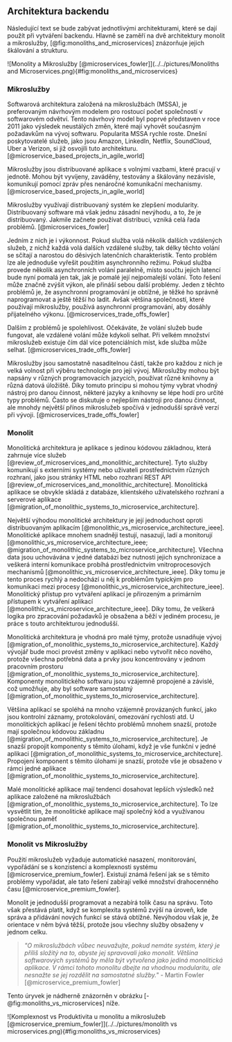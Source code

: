
## Architektura backendu

Následující text se bude zabývat jednotlivými architekturami, které se dají použít při vytváření backendu.
Hlavně se zaměří na dvě architektury monolit a mikroslužby,
[@fig:monoliths_and_microservices] znázorňuje jejich škálování a strukturu.

![Monolity a Mikroslužby [@microservices_fowler]](../../pictures/Monoliths and Microservices.png){#fig:monoliths_and_microservices}

### Mikroslužby

Softwarová architektura založená na mikroslužbách (MSSA),
je preferovaným návrhovým modelem pro rostoucí počet společností v softwarovém odvětví.
Tento návrhový model byl poprvé představen v roce 2011 jako výsledek neustálých změn,
které mají vyhovět současným požadavkům na vývoj softwaru.
Popularita MSSA rychle roste.
Dnešní poskytovatelé služeb, jako jsou Amazon, LinkedIn, Netflix, SoundCloud,
Uber a Verizon, si již osvojili tuto architekturu. [@microservice_based_projects_in_agile_world]

Mikroslužby jsou distribuované aplikace s volnými vazbami, které pracují v jednotě.
Mohou být vyvíjeny, zaváděny, testovány a škálovány nezávisle,
komunikují pomocí zpráv přes nenáročné komunikační mechanismy. [@microservice_based_projects_in_agile_world]

Mikroslužby využívají distribuovaný systém ke zlepšení modularity.
Distribuovaný software má však jednu zásadní nevýhodu, a to, že je distribuovaný.
Jakmile začnete používat distribuci, vzniká celá řada problémů. [@microservices_fowler]

Jedním z nich je i výkonnost.
Pokud služba volá několik dalších vzdálených služeb,
z nichž každá volá dalších vzdálené služby,
tak délky těchto volání se sčítají a narostou do děsivých latenčních charakteristik.
Tento problém lze ale jednoduše vyřešit použitím asynchronního režimu.
Pokud služba provede několik asynchronních volání paralelně,
místo součtu jejich latencí bude nyní pomalá jen tak,
jak je pomalé její nejpomalejší volání.
Toto řešení může značně zvýšit výkon, ale přináší sebou další problémy.
Jeden z těchto problémů je, že asynchronní programování je obtížné,
je těžké ho správně naprogramovat a ještě těžší ho ladit.
Avšak většina společností, které používají mikroslužby,
používá asynchronní programování, aby dosáhly přijatelného výkonu. [@microservices_trade_offs_fowler]

Dalším z problémů je spolehlivost.
Očekáváte, že volání služeb bude fungovat, ale vzdálené volání může kdykoli selhat.
Při velkém množství mikroslužeb existuje čím dál více potenciálních míst,
kde služba může selhat. [@microservices_trade_offs_fowler]

Mikroslužby jsou samostatně nasaditelnou částí,
takže pro každou z nich je velká volnost při výběru technologie pro její vývoj.
Mikroslužby mohou být napsány v různých programovacích jazycích,
používat různé knihovny a různá datová úložiště.
Díky tomuto principu si mohou týmy vybrat vhodný nástroj pro danou činnost,
některé jazyky a knihovny se lépe hodí pro určité typy problémů.
Často se diskutuje o nejlepším nástroji pro danou činnost,
ale mnohdy největší přínos mikroslužeb spočívá v jednodušší správě verzí při vývoji. [@microservices_trade_offs_fowler]

### Monolit

Monolitická architektura je aplikace s jedinou kódovou základnou, která zahrnuje více služeb [@review_of_microservices_and_monolithic_architecture].
Tyto služby komunikují s externími systémy nebo uživateli prostřednictvím různých rozhraní,
jako jsou stránky HTML nebo rozhraní REST API [@review_of_microservices_and_monolithic_architecture].
Monolitická aplikace se obvykle skládá z databáze, klientského uživatelského rozhraní a serverové aplikace [@migration_of_monolithic_systems_to_microservice_architecture].

Největší výhodou monolitické architektury je její jednoduchost oproti distribuovaným aplikacím [@monolithic_vs_microservice_architecture_ieee].
Monolitické aplikace mnohem snadněji testují, nasazují, ladí a monitorují [@monolithic_vs_microservice_architecture_ieee; @migration_of_monolithic_systems_to_microservice_architecture].
Všechna data jsou uchovávána v jedné databázi bez nutnosti jejich synchronizace
a veškerá interní komunikace probíhá prostřednictvím vnitroprocesových mechanismů [@monolithic_vs_microservice_architecture_ieee].
Díky tomu je tento proces rychlý a nedochází u něj k problémům typickým pro komunikaci mezi procesy [@monolithic_vs_microservice_architecture_ieee].
Monolitický přístup pro vytváření aplikací je přirozeným a primárním přístupem k vytváření aplikací [@monolithic_vs_microservice_architecture_ieee].
Díky tomu, že veškerá logika pro zpracování požadavků je obsažena a běží v jediném procesu,
je práce s touto architekturou jednodušší.

Monolitická architektura je vhodná pro malé týmy, protože usnadňuje vývoj [@migration_of_monolithic_systems_to_microservice_architecture].
Každý vývojář bude moci provést změny v aplikaci nebo vytvořit něco nového,
protože všechna potřebná data a prvky jsou koncentrovány v jednom pracovním prostoru [@migration_of_monolithic_systems_to_microservice_architecture].
Komponenty monolitického softwaru jsou vzájemně propojené a závislé,
což umožňuje, aby byl software samostatný [@migration_of_monolithic_systems_to_microservice_architecture].

Většina aplikací se spoléhá na mnoho vzájemně provázaných funkcí,
jako jsou kontrolní záznamy, protokolování, omezování rychlosti atd.
U monolitických aplikací je řešení těchto problémů mnohem snazší,
protože mají společnou kódovou základnu [@migration_of_monolithic_systems_to_microservice_architecture].
Je snazší propojit komponenty s těmito úlohami, když je vše funkční v jedné aplikaci [@migration_of_monolithic_systems_to_microservice_architecture].
Propojení komponent s těmito úlohami je snazší,
protože vše je obsaženo v rámci jedné aplikace [@migration_of_monolithic_systems_to_microservice_architecture].

Malé monolitické aplikace mají tendenci dosahovat lepších výsledků než aplikace založené na mikroslužbách [@migration_of_monolithic_systems_to_microservice_architecture].
To lze vysvětlit tím, že monolitické aplikace mají společný kód a využívanou společnou paměť [@migration_of_monolithic_systems_to_microservice_architecture].

### Monolit vs Mikroslužby

Použití mikroslužeb vyžaduje automatické nasazení, monitorování, vypořádání se s konzistencí a komplexnosti systému [@microservice_premium_fowler].
Existují známá řešení jak se s těmito problémy vypořádat, ale tato řešení zabírají velké množství drahocenného času [@microservice_premium_fowler].

Monolit je jednodušší programovat a nezabírá tolik času na správu.
Toto však přestává platit, když se komplexita systémů zvýší na úroveň,
kde správa a přidávání nových funkcí se stává obtížné.
Nevýhodou však je, že orientace v něm bývá těžší,
protože jsou všechny služby obsaženy v jednom celku.

> *"O mikroslužbách vůbec neuvažujte, pokud nemáte systém, který je příliš složitý na to, abyste jej spravovali jako monolit.
> Většina softwarových systémů by měla být vytvořena jako jediná monolitická aplikace. V rámci tohoto monolitu dbejte na vhodnou modularitu, ale nesnažte se jej rozdělit na samostatné služby."*
\- Martin Fowler [@microservice_premium_fowler]

Tento úryvek je nádherně znázorněn v obrázku [-@fig:monoliths_vs_microservices] níže.

![Komplexnost vs Produktivita u monolitu a mikroslužeb [@microservice_premium_fowler]](../../pictures/monolith vs microservices.png){#fig:monoliths_vs_microservices}


